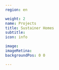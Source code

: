 ```yaml
---
region: en

weight: 2
name: Projects
title: Sustainer Homes
subtitle: 
icon: info

image:
imageRetina:
backgroundPos: 0 0

---
```

<!--
image: images/ale-header-1x.jpg
imageRetina: images/ale-header-2x.jpg
backgroundPos: 0 60%
-->

<!--title: Alessandro Ronca-->
<!--subtitle: Training Facilitator & Certified Wim Hof Method Instructor-->

<!-- 1-on-1 -->
<!-- Alessandro Ronca -->
<!-- Certified Wim&nbsp;Hof Method&nbsp;Instructor<span class="db">&amp;&nbsp;1&#8209;on&#8209;1 Training&nbsp;Facilitator</span> -->

<!-- style="background-image: no-repeat center 66%;" -->

